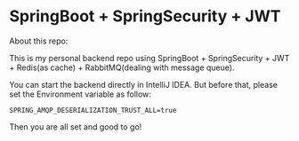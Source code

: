 # SpringBoot + SpringSecurity + JWT

About this repo:

This is my personal backend repo using SpringBoot + SpringSecurity + JWT + Redis(as cache) + RabbitMQ(dealing with message queue).

You can start the backend directly in IntelliJ IDEA. But before that, please set the Environment variable as follow:
```
SPRING_AMQP_DESERIALIZATION_TRUST_ALL=true
```
Then you are all set and good to go!

